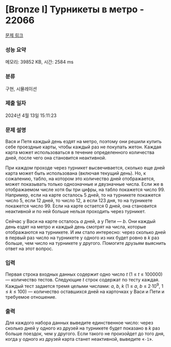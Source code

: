 # [Bronze I] Турникеты в метро - 22066 

[문제 링크](https://www.acmicpc.net/problem/22066) 

### 성능 요약

메모리: 39852 KB, 시간: 2584 ms

### 분류

구현, 시뮬레이션

### 제출 일자

2024년 4월 13일 15:11:23

### 문제 설명

<p>Вася и Петя каждый день ездят на метро, поэтому они решили купить себе проездные карты, чтобы каждый раз не покупать жетон. Каждая карта может использоваться в течение определенного количества дней, после чего она становится неактивной.</p>

<p>При каждом проходе через турникет высвечивается, сколько еще дней карта может быть использована (включая текущий день). Но, к сожалению, табло, на котором это количество дней отображается, может показывать только однозначные и двузначные числа. Если же в отображаемом числе хотя бы три цифры, на табло покажется число 99. Например, если на карте осталось 5 дней, то на турникете покажется число 5, если 12 дней, то число 12, а если 123 дня, то на турникете покажется число 99. Если на карте остается 0 дней, она становится неактивной и по ней больше нельзя проходить через турникет.</p>

<p>Сейчас у Васи на карте осталось <i>a</i> дней, а у Пети — <i>b</i>. Они каждый день ездят на метро и каждый день смотрят на числа, которые отображаются на турникете. И им стало интересно: через сколько дней в первый раз число на турникете у одного из них будет ровно в <i>k</i> раз больше, чем число на турникете у другого. Помогите друзьям выяснить ответ на этот вопрос.</p>

### 입력 

 <p>Первая строка входных данных содержит одно число <i>t</i> (1 ≤ <i>t</i> ≤ 100000) — количество тестов. Следующие <i>t</i> строк содержат по тесту каждая. Каждый тест задается тремя целыми числами: <i>a</i>, <i>b</i>, <i>k</i> (1 ≤ <i>a</i>, <i>b</i> ≤ 2·10<sup>9</sup>, 1 ≤ <i>k</i> ≤ 100) — количество оставшихся дней на карточках у Васи и Пети и требуемое отношение.</p>

### 출력 

 <p>Для каждого набора данных выведите единственное число: через сколько дней у одного из друзей на турникете будет показано в <i>k</i> раз больше поездок, чем у другого. Если такого не произойдет до того дня, когда у одного из друзей карта станет неактивной, выведите «<code>-1</code>».</p>

